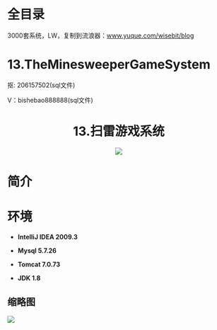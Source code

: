 # 全目录

3000套系统，LW，复制到流浪器：www.yuque.com/wisebit/blog
# 13.TheMinesweeperGameSystem

<p>抠: 206157502(sql文件)</p>
<p>V：bishebao888888(sql文件)</p>

<p><h1 align="center">13.扫雷游戏系统</h1></p>

<p align="center">
	<img src="https://img.shields.io/badge/jdk-1.8-orange.svg"/>
</p>

# 简介
>


# 环境

- <b>IntelliJ IDEA 2009.3</b>

- <b>Mysql 5.7.26</b>

- <b>Tomcat 7.0.73</b>

- <b>JDK 1.8</b>


## 缩略图

![](https://bitwise.oss-cn-heyuan.aliyuncs.com/2024/9/10/0c949207-e0dc-462b-8352-7a89caa9362a.png)



